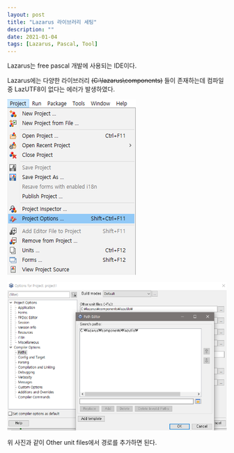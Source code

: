 ```yaml
---
layout: post
title: "Lazarus 라이브러리 세팅"
description: ""
date: 2021-01-04
tags: [Lazarus, Pascal, Tool]
---
```


Lazarus는 free pascal 개발에 사용되는 IDE이다.

Lazarus에는 다양한 라이브러리 ~~(C:\\lazarus\\components)~~ 들이 존재하는데 컴파일 중 LazUTF8이 없다는 에러가 발생하였다.

![lazarus](/assets/images/lazarus-setting/1.png)

![lazarus](/assets/images/lazarus-setting/2.png)

위 사진과 같이 Other unit files에서 경로를 추가하면 된다.